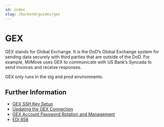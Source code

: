 ```yaml
---
id: index
slug: /backend/guides/gex
---
```


# GEX

GEX stands for Global Exchange. It is the DoD’s Global Exchange system for sending data securely with third parties that are outside of the DoD. For example, MilMove uses GEX to communicate with US Bank’s Syncada to send invoices and receive responses.

GEX only runs in the stg and prod environments.

## Further Information

- [GEX SSH Key Setup](https://dp3.atlassian.net/wiki/spaces/MT/pages/2136899587/0084+GEX+SSH+Key+Setup)
- [Updating the GEX Connection](https://dp3.atlassian.net/wiki/spaces/MT/pages/2025947223/0068+Updating+GEX+connection)
- [GEX Account Password Rotation and Management](https://dp3.atlassian.net/wiki/spaces/MT/pages/1775796264/0076+GEX+Account+Password+Rotation+and+Management)
- [EDI 858](../../backend/guides/edi/index.md)
